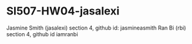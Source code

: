 # SI507-HW04-jasalexi
Jasmine Smith (jasalexi) section 4, github id: jasmineasmith
Ran Bi (rbi) section 4, github id iamranbi
